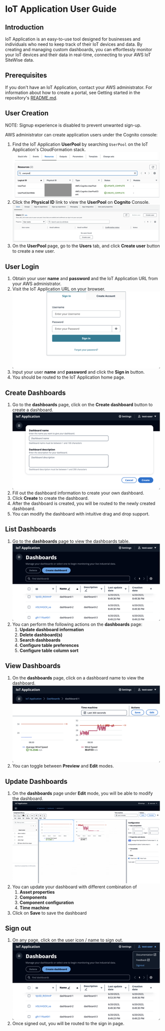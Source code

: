 # IoT Application User Guide

## Introduction

IoT Application is an easy-to-use tool designed for businesses and individuals who need to keep track of their IoT devices and data. By creating and managing custom dashboards, you can effortlessly monitor your IoT devices and their data in real-time, connecting to your AWS IoT SiteWise data.

## Prerequisites

If you don't have an IoT Application, contact your AWS administrator. For information about how to create a portal, see Getting started in the repository's [README.md](../README.md).

## User Creation

NOTE: Signup experience is disabled to prevent unwanted sign-up.

AWS administrator can create application users under the Cognito console:

1. Find the IoT Application **UserPool** by searching `UserPool` on the IoT Application's CloudFormation stack.
    ![user-pool-resource-on-cfn](./imgs/user-pool-resource-on-cfn.png)
1. Click the **Physical ID** link to view the **UserPool** on **Cognito** Console.
    ![users-tab-on-cognito](./imgs/users-tab-on-cognito.png)
1. On the **UserPool** page, go to the **Users** tab, and click **Create user** button to create a new user.

## User Login

1. Obtain your user **name** and **password** and the IoT Application URL from your AWS administrator.
1. Visit the IoT Application URL on your browser.
    ![app-sign-in-screen](./imgs/app-sign-in-screen.png)
1. Input your user **name** and **password** and click the **Sign in** button.
1. You should be routed to the IoT Application home page.

## Create Dashboards

1. Go to the **dashboards** page, click on the **Create dashboard** button to create a dashboard.
    ![dashboard-creation-screen](./imgs/dashboard-creation-screen.png)
1. Fill out the dashboard information to create your own dashboard.
1. Click **Create** to create the dashboard.
1. After the dashboard is created, you will be routed to the newly created dashboard.
1. You can modify the dashboard with intuitive drag and drop support.

## List Dashboards

1. Go to the **dashboards** page to view the dashboards table.
    ![dashboards-list-screen.png](./imgs/dashboards-list-screen.png)
1. You can perform the following actions on the **dashboards** page:
    1. **Update dashboard information**
    1. **Delete dashboard(s)**
    1. **Search dashboards**
    1. **Configure table preferences**
    1. **Configure table column sort**

## View Dashboards

1. On the **dashboards** page, click on a dashboard name to view the dashboard.
    ![dashboard-screen.png](./imgs/dashboard-screen.png)
1. You can toggle between **Preview** and **Edit** modes.


## Update Dashboards

1. On the **dashboards** page under **Edit** mode,  you will be able to modify the dashboard.
    ![dashboard-edit-screen.png](./imgs/dashboard-edit-screen.png)
1. You can update your dashboard with different combination of
    1. **Asset properties**
    1. **Components**
    1. **Component configuration**
    1. **Time machine**
1. Click on **Save** to save the dashboard

## Sign out

1. On any page, click on the user icon / name to sign out.
    ![app-sign-out-screen.png](./imgs/app-sign-out-screen.png)
1. Once signed out, you will be routed to the sign in page.
